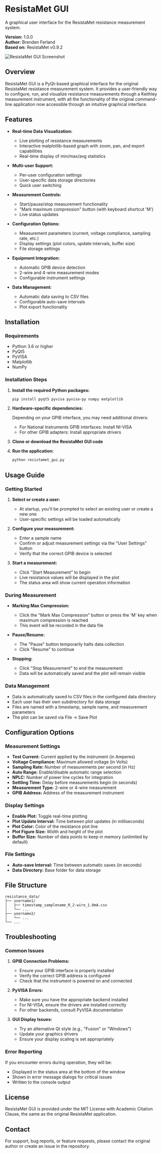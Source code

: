 # ResistaMet GUI

A graphical user interface for the ResistaMet resistance measurement system.

**Version:** 1.0.0  
**Author:** Brenden Ferland  
**Based on:** ResistaMet v0.9.2

![ResistaMet GUI Screenshot](resistamet-gui-screenshot.png)

## Overview

ResistaMet GUI is a PyQt-based graphical interface for the original ResistaMet resistance measurement system. It provides a user-friendly way to configure, run, and visualize resistance measurements through a Keithley measurement instrument, with all the functionality of the original command-line application now accessible through an intuitive graphical interface.

## Features

- **Real-time Data Visualization:**
  - Live plotting of resistance measurements
  - Interactive matplotlib-based graph with zoom, pan, and export capabilities
  - Real-time display of min/max/avg statistics

- **Multi-user Support:**
  - Per-user configuration settings
  - User-specific data storage directories
  - Quick user switching

- **Measurement Controls:**
  - Start/pause/stop measurement functionality
  - "Mark maximum compression" button (with keyboard shortcut 'M')
  - Live status updates

- **Configuration Options:**
  - Measurement parameters (current, voltage compliance, sampling rate, etc.)
  - Display settings (plot colors, update intervals, buffer size)
  - File storage settings

- **Equipment Integration:**
  - Automatic GPIB device detection
  - 2-wire and 4-wire measurement modes
  - Configurable instrument settings

- **Data Management:**
  - Automatic data saving to CSV files
  - Configurable auto-save intervals
  - Plot export functionality

## Installation

### Requirements

- Python 3.6 or higher
- PyQt5
- PyVISA
- Matplotlib
- NumPy

### Installation Steps

1. **Install the required Python packages:**

   ```bash
   pip install pyqt5 pyvisa pyvisa-py numpy matplotlib
   ```

2. **Hardware-specific dependencies:**
   
   Depending on your GPIB interface, you may need additional drivers:
   
   - For National Instruments GPIB interfaces: Install NI-VISA
   - For other GPIB adapters: Install appropriate drivers

3. **Clone or download the ResistaMet GUI code**

4. **Run the application:**

   ```bash
   python resistamet_gui.py
   ```

## Usage Guide

### Getting Started

1. **Select or create a user:**
   - At startup, you'll be prompted to select an existing user or create a new one
   - User-specific settings will be loaded automatically

2. **Configure your measurement:**
   - Enter a sample name
   - Confirm or adjust measurement settings via the "User Settings" button
   - Verify that the correct GPIB device is selected

3. **Start a measurement:**
   - Click "Start Measurement" to begin
   - Live resistance values will be displayed in the plot
   - The status area will show current operation information

### During Measurement

- **Marking Max Compression:**
  - Click the "Mark Max Compression" button or press the 'M' key when maximum compression is reached
  - This event will be recorded in the data file

- **Pause/Resume:**
  - The "Pause" button temporarily halts data collection
  - Click "Resume" to continue

- **Stopping:**
  - Click "Stop Measurement" to end the measurement
  - Data will be automatically saved and the plot will remain visible

### Data Management

- Data is automatically saved to CSV files in the configured data directory
- Each user has their own subdirectory for data storage
- Files are named with a timestamp, sample name, and measurement parameters
- The plot can be saved via File → Save Plot

## Configuration Options

### Measurement Settings

- **Test Current:** Current applied by the instrument (in Amperes)
- **Voltage Compliance:** Maximum allowed voltage (in Volts)
- **Sampling Rate:** Number of measurements per second (in Hz)
- **Auto Range:** Enable/disable automatic range selection
- **NPLC:** Number of power line cycles for integration
- **Settling Time:** Delay before measurements begin (in seconds)
- **Measurement Type:** 2-wire or 4-wire measurement
- **GPIB Address:** Address of the measurement instrument

### Display Settings

- **Enable Plot:** Toggle real-time plotting
- **Plot Update Interval:** Time between plot updates (in milliseconds)
- **Plot Color:** Color of the resistance plot line
- **Plot Figure Size:** Width and height of the plot
- **Buffer Size:** Number of data points to keep in memory (unlimited by default)

### File Settings

- **Auto-save Interval:** Time between automatic saves (in seconds)
- **Data Directory:** Base folder for data storage

## File Structure

```
resistance_data/
├── username1/
│   ├── timestamp_samplename_R_2-wire_1.0mA.csv
│   └── ...
├── username2/
│   └── ...
└── ...
```

## Troubleshooting

### Common Issues

1. **GPIB Connection Problems:**
   - Ensure your GPIB interface is properly installed
   - Verify the correct GPIB address is configured
   - Check that the instrument is powered on and connected

2. **PyVISA Errors:**
   - Make sure you have the appropriate backend installed
   - For NI-VISA, ensure the drivers are installed correctly
   - For other backends, consult PyVISA documentation

3. **GUI Display Issues:**
   - Try an alternative Qt style (e.g., "Fusion" or "Windows")
   - Update your graphics drivers
   - Ensure your display scaling is set appropriately

### Error Reporting

If you encounter errors during operation, they will be:
- Displayed in the status area at the bottom of the window
- Shown in error message dialogs for critical issues
- Written to the console output

## License

ResistaMet GUI is provided under the MIT License with Academic Citation Clause, the same as the original ResistaMet application.

## Contact

For support, bug reports, or feature requests, please contact the original author or create an issue in the repository.